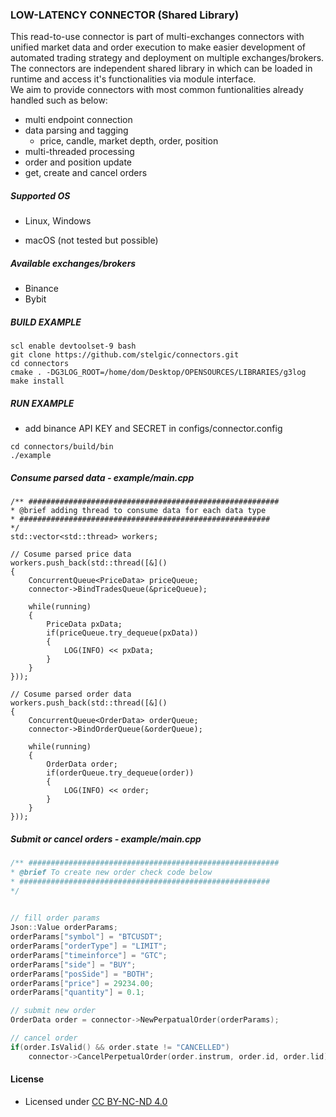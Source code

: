 ### LOW-LATENCY CONNECTOR (Shared Library)

This read-to-use connector is part of multi-exchanges connectors with 
unified market data and order execution to make easier development of 
automated trading strategy and deployment on multiple exchanges/brokers.
The connectors are independent shared library in which can be loaded in
runtime and access it's functionalities via module interface.  
We aim to provide connectors with most common funtionalities 
already handled such as below:

* multi endpoint connection
* data parsing and tagging
    * price, candle, market depth, order, position
* multi-threaded processing
* order and position update
* get, create and cancel orders

##### Supported OS

* Linux, Windows

- macOS (not tested but possible)

##### Available exchanges/brokers

* Binance
* Bybit

##### BUILD EXAMPLE

```
scl enable devtoolset-9 bash
git clone https://github.com/stelgic/connectors.git
cd connectors
cmake . -DG3LOG_ROOT=/home/dom/Desktop/OPENSOURCES/LIBRARIES/g3log
make install
```

##### RUN EXAMPLE

- add binance API KEY and SECRET in configs/connector.config

```
cd connectors/build/bin
./example
```

##### Consume parsed data - example/main.cpp

```
/** ########################################################
* @brief adding thread to consume data for each data type
* ########################################################
*/
std::vector<std::thread> workers;

// Cosume parsed price data
workers.push_back(std::thread([&]()
{
    ConcurrentQueue<PriceData> priceQueue;
    connector->BindTradesQueue(&priceQueue);

    while(running)
    {
        PriceData pxData;
        if(priceQueue.try_dequeue(pxData))
        {
            LOG(INFO) << pxData;
        }
    }
}));

// Cosume parsed order data
workers.push_back(std::thread([&]()
{
    ConcurrentQueue<OrderData> orderQueue;
    connector->BindOrderQueue(&orderQueue);

    while(running)
    {
        OrderData order;
        if(orderQueue.try_dequeue(order))
        {
            LOG(INFO) << order;
        }
    }
}));
```


##### Submit or cancel orders - example/main.cpp
```c++
/** ########################################################
* @brief To create new order check code below
* ########################################################
*/

 
// fill order params
Json::Value orderParams;
orderParams["symbol"] = "BTCUSDT";
orderParams["orderType"] = "LIMIT";
orderParams["timeinforce"] = "GTC";
orderParams["side"] = "BUY";
orderParams["posSide"] = "BOTH";
orderParams["price"] = 29234.00;
orderParams["quantity"] = 0.1;

// submit new order
OrderData order = connector->NewPerpatualOrder(orderParams);

// cancel order
if(order.IsValid() && order.state != "CANCELLED")
    connector->CancelPerpetualOrder(order.instrum, order.id, order.lid);
```

#### License

* Licensed under [CC BY-NC-ND 4.0](LICENSE.md)

